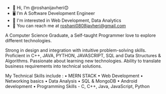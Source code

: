 - 👋 Hi, I’m @roshanijavheri😊
- 🖥️ I’m A Software Development Engineer
- 👀 I'm interested in Web Development, Data Analytics
- 📩 You can reach me at roshani0808javheri@gmail.com

A Computer Science Graduate, a Self-taught Programmer love to explore different technologies. 

Strong in design and integration with intuitive problem-solving skills. Proficient in C++, JAVA, PYTHON, JAVASCRIPT, SQL and Data Structures & Algorithms. Passionate about learning new technologies. Ability to translate business requirements into technical solutions.

My Technical Skills include :
• MERN STACK 
• Web Development 
• Networking basics
• Data Analysis 
• SQL & MongoDB 
• Android development 
• Programming Skills - C, C++, Java, JavaScript, Python

<!---
roshanijavheri/roshanijavheri is a ✨ special ✨ repository because its `README.md` (this file) appears on your GitHub profile.
You can click the Preview link to take a look at your changes.
--->
